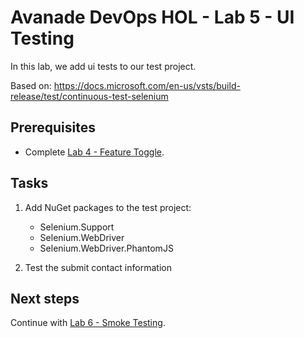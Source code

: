 # Avanade DevOps HOL - Lab 5 - UI Testing

In this lab, we add ui tests to our test project.

Based on: https://docs.microsoft.com/en-us/vsts/build-release/test/continuous-test-selenium

## Prerequisites

- Complete [Lab 4 - Feature Toggle](lab-4-feature-toggle.md).

## Tasks

1. Add NuGet packages to the test project:
   - Selenium.Support
   - Selenium.WebDriver
   - Selenium.WebDriver.PhantomJS

1. Test the submit contact information

## Next steps

Continue with [Lab 6 - Smoke Testing](lab-6-smoke-testing.md).